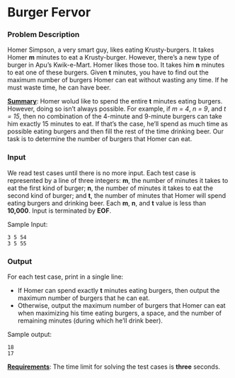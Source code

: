 # Burger Fervor

### Problem Description

Homer Simpson, a very smart guy, likes eating Krusty-burgers. It takes Homer **m** minutes to eat a Krusty-burger. However, there’s a new type of burger in Apu’s Kwik-e-Mart. Homer likes those too. It takes him **n** minutes to eat one of these burgers. Given **t** minutes, you have to find out the maximum number of burgers Homer can eat without wasting any time. If he must waste time, he can have beer.

<u>**Summary**</u>: Homer wolud like to spend the entire **t** minutes eating burgers. However, doing so isn’t always possible. For example, if *m = 4*, *n = 9*, and *t = 15*, then no combination of the 4-minute and 9-minute burgers can take him exactly 15 minutes to eat. If that’s the case, he’ll spend as much time as possible eating burgers and then fill the rest of the time drinking beer. Our task is to determine the number of burgers that Homer can eat.

### Input

We read test cases until there is no more input. Each test case is represented by a line of three integers: **m**, the number of minutes it takes to eat the first kind of burger; **n**, the number of minutes it takes to eat the second kind of burger; and **t**, the number of minutes that Homer will spend eating burgers and drinking beer. Each **m**, **n**, and **t** value is less than **10,000**. Input is terminated by **EOF**.

Sample Input:

    3 5 54
    3 5 55

### Output

For each test case, print in a single line:

* If Homer can spend exactly **t** minutes eating burgers, then output the maximum number of burgers that he can eat.
* Otherwise, output the maximum number of burgers that Homer can eat when maximizing his time eating burgers, a space, and the number of remaining minutes (during which he’ll drink beer).

Sample output:

    18
    17

<u>**Requirements**</u>: The time limit for solving the test cases is **three** seconds.
